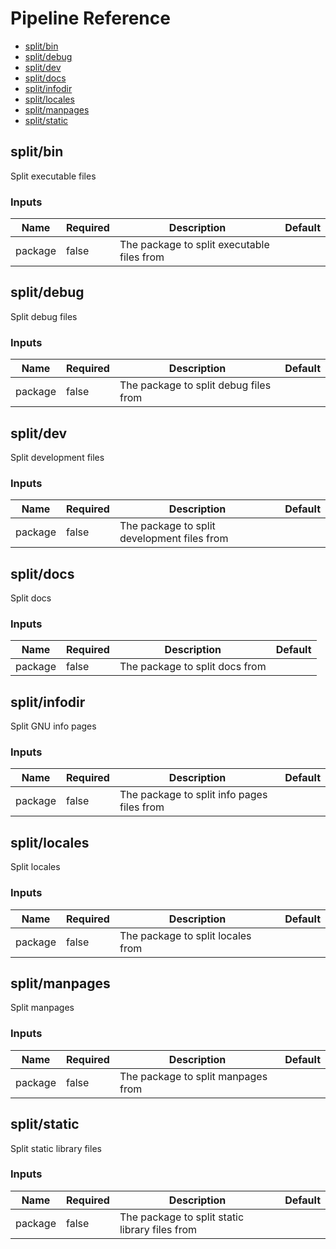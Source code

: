
<!-- start:pipeline-reference-gen -->
# Pipeline Reference


- [split/bin](#splitbin)
- [split/debug](#splitdebug)
- [split/dev](#splitdev)
- [split/docs](#splitdocs)
- [split/infodir](#splitinfodir)
- [split/locales](#splitlocales)
- [split/manpages](#splitmanpages)
- [split/static](#splitstatic)

## split/bin

Split executable files

### Inputs

| Name | Required | Description | Default |
| ---- | -------- | ----------- | ------- |
| package | false | The package to split executable files from  |  |

## split/debug

Split debug files

### Inputs

| Name | Required | Description | Default |
| ---- | -------- | ----------- | ------- |
| package | false | The package to split debug files from  |  |

## split/dev

Split development files

### Inputs

| Name | Required | Description | Default |
| ---- | -------- | ----------- | ------- |
| package | false | The package to split development files from  |  |

## split/docs

Split docs

### Inputs

| Name | Required | Description | Default |
| ---- | -------- | ----------- | ------- |
| package | false | The package to split docs from  |  |

## split/infodir

Split GNU info pages

### Inputs

| Name | Required | Description | Default |
| ---- | -------- | ----------- | ------- |
| package | false | The package to split info pages files from  |  |

## split/locales

Split locales

### Inputs

| Name | Required | Description | Default |
| ---- | -------- | ----------- | ------- |
| package | false | The package to split locales from  |  |

## split/manpages

Split manpages

### Inputs

| Name | Required | Description | Default |
| ---- | -------- | ----------- | ------- |
| package | false | The package to split manpages from  |  |

## split/static

Split static library files

### Inputs

| Name | Required | Description | Default |
| ---- | -------- | ----------- | ------- |
| package | false | The package to split static library files from  |  |


<!-- end:pipeline-reference-gen -->